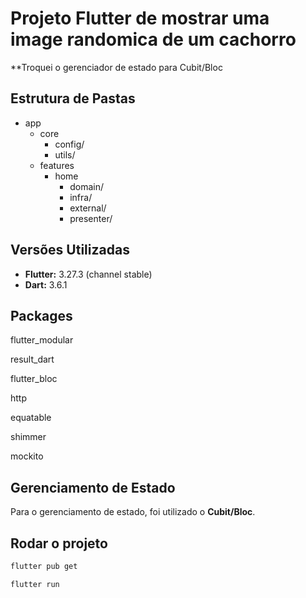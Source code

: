 # Projeto Flutter de mostrar uma image randomica de um cachorro

**Troquei o gerenciador de estado para Cubit/Bloc

## Estrutura de Pastas</h2>

<ul>
  <li>app
    <ul>
      <li>core
        <ul>
          <li>config/</li>
          <li>utils/</li>
        </ul>
      </li>
      <li>features
        <ul>
          <li>home
            <ul>
              <li>domain/</li>
              <li>infra/</li>
              <li>external/</li>
              <li>presenter/</li>
            </ul>
          </li>
        </ul>
      </li>
    </ul>
  </li>
</ul>



## Versões Utilizadas

- **Flutter:** 3.27.3 (channel stable)
- **Dart:** 3.6.1

## Packages
flutter_modular

result_dart

flutter_bloc

http

equatable

shimmer

mockito

## Gerenciamento de Estado

Para o gerenciamento de estado, foi utilizado o **Cubit/Bloc**.

## Rodar o projeto

```sh
flutter pub get

flutter run
